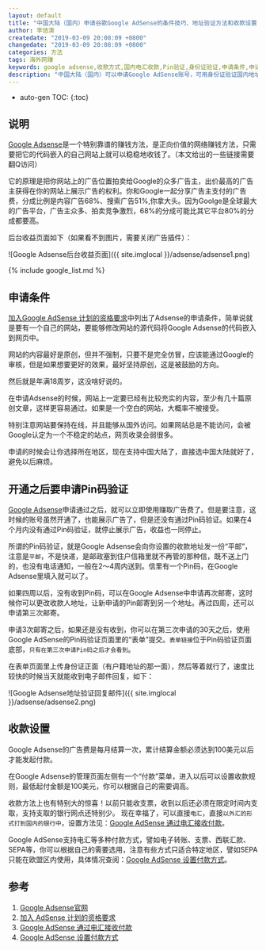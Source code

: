 ```yaml
---
layout: default
title: "中国大陆（国内）申请谷歌Google AdSense的条件技巧、地址验证方法和收款设置"
author: 李佶澳
createdate: "2019-03-09 20:08:09 +0800"
changedate: "2019-03-09 20:08:09 +0800"
categories: 方法
tags: 海外网赚
keywords: google adsense,收款方式,国内电汇收款,Pin验证,身份证验证,申请条件,申请技巧
description: "中国大陆（国内）可以申请Google AdSense账号，可用身份证验证国内地址，支持国内银行电汇收款"
---
```


* auto-gen TOC:
{:toc}

## 说明

[Google Adsense][1]是一个特别靠谱的赚钱方法，是正向价值的网络赚钱方法，只需要把它的代码嵌入的自己网站上就可以稳稳地收钱了。（本文给出的一些链接需要翻Q访问）

它的原理是把你网站上的广告位置拍卖给Google的众多广告主，出价最高的广告主获得在你的网站上展示广告的权利。你和Google一起分享广告主支付的广告费，分成比例是内容广告68%、搜索广告51%,你拿大头。因为Goolge是全球最大的广告平台，广告主众多、拍卖竞争激烈，68%的分成可能比其它平台80%的分成都要高。

后台收益页面如下（如果看不到图片，需要关闭广告插件）：

![Google Adsense后台收益页面]({{ site.imglocal }}/adsense/adsense1.png)

{% include google_list.md %}

## 申请条件

[加入Google AdSense 计划的资格要求][2]中列出了Adsense的申请条件，简单说就是要有一个自己的网站，要能够修改网站的源代码将Google Adsense的代码嵌入到网页中。

网站的内容最好是原创，但并不强制，只要不是完全仿冒，应该能通过Google的审核，但是如果想要更好的效果，最好坚持原创，这是被鼓励的方向。

然后就是年满18周岁，这没啥好说的。

在申请Adsense的时候，网站上一定要已经有比较充实的内容，至少有几十篇原创文章，这样更容易通过。如果是一个空白的网站，大概率不被接受。

特别注意网站要保持在线，并且能够从国外访问。如果网站总是不能访问，会被Google认定为一个不稳定的站点，网页收录会弱很多。

申请的时候会让你选择所在地区，现在支持中国大陆了，直接选中国大陆就好了，避免以后麻烦。

## 开通之后要申请Pin码验证

[Google Adsense][1]申请通过之后，就可以立即使用赚取广告费了。但是要注意，这时候的账号虽然开通了，也能展示广告了，但是还没有通过Pin码验证。如果在4个月内没有通过Pin码验证，就停止展示广告，收益也一同停止。

所谓的Pin码验证，就是Google Adsense会向你设置的收款地址发一份“平邮”，注意是`平邮`，不是快递，是邮政塞到住户信箱里就不再管的那种信，既不送上门的，也没有电话通知，一般在2～4周内送到。信里有一个Pin码，在Google Adsense里填入就可以了。

如果四周以后，没有收到Pin码，可以在Google Adsense中申请再次邮寄，这时候你可以更改收款人地址，让新申请的Pin邮寄到另一个地址。再过四周，还可以申请第三次邮寄。

申请3次邮寄之后，如果还是没有收到，你可以在第三次申请的30天之后，使用Google AdSense的Pin码验证页面里的“表单”提交。`表单链接`位于Pin码验证页面底部，`只有在第三次申请Pin码之后才会看到`。

在表单页面里上传身份证正面（有户籍地址的那一面），然后等着就行了，速度比较快的时候当天就能收到电子邮件回复，如下：

![Google Adsense地址验证回复邮件]({{ site.imglocal }}/adsense/adsense2.png)

## 收款设置

Google Adsense的广告费是每月结算一次，累计结算金额必须达到100美元以后才能发起付款。

在Google Adsense的管理页面左侧有一个“付款”菜单，进入以后可以设置收款规则，最低起付金额是100美元，你可以根据自己的需要调高。

收款方法上也有特别大的惊喜！以前只能收支票，收到以后还必须在限定时间内支取，支持支取的银行网点还特别少。
现在幸福了，可以直接`电汇`，直接`以外汇的形式打到国内的银行中`，设置方法见：[Google AdSense 通过电汇接收付款][3]。

Google AdSense支持电汇等多种付款方式，譬如电子转账、支票、西联汇款、SEPA等，你可以根据自己的需要选用，注意有些方式只适合特定地区，譬如SEPA只能在欧盟区内使用，具体情况查阅：[Google AdSense 设置付款方式][4]。

## 参考

1. [Google Adsense官网][1]
2. [加入 AdSense 计划的资格要求][2]
3. [Google AdSense 通过电汇接收付款][3]
4. [Google AdSense 设置付款方式][4]

[1]: https://www.google.com/adsense/ "Google Adsense官网"
[2]: https://support.google.com/adsense/answer/9724?hl=zh-Hans "加入 AdSense 计划的资格要求"
[3]: https://support.google.com/adsense/answer/3372975 "Google AdSense：通过电汇接收付款"
[4]: https://support.google.com/adsense/answer/1714397?hl=zh-Hans&ref_topic=1727182 "Google AdSense 设置付款方式"
